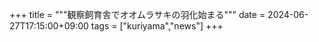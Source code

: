 +++
title = """観察飼育舎でオオムラサキの羽化始まる"""
date = 2024-06-27T17:15:00+09:00
tags = ["kuriyama","news"]
+++

